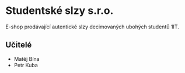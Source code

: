 # Studentské slzy s.r.o.

E-shop prodávající autentické slzy decimovaných ubohých studentů 1IT.

## Učitelé

* Matěj Bína
* Petr Kuba

